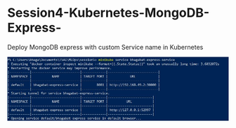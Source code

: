 # Session4-Kubernetes-MongoDB-Express-
Deploy MongoDB express with custom Service name in Kubernetes

![Screenshot](https://github.com/TSAI-MLOps-BASS/Session4-Kubernetes-MongoDB-Express-/blob/main/mongodb_express_custom_servicename_screenshot.JPG)
